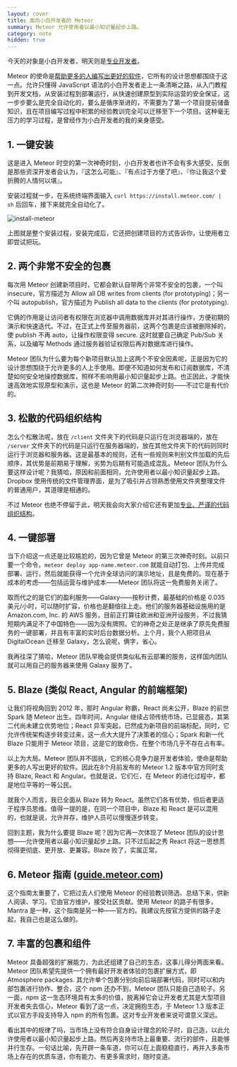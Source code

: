 ```yaml
---
layout: cover
title: 面向小白开发者的 Meteor
summary: Meteor 允许使用者以最小知识量起步上路。
category: note
hidden: true
---
```


今天的对象是小白开发者，明天则是[专业开发者](/note/meteor-for-professional.html)。

Meteor 的使命是[帮助更多的人编写出更好的软件](/note/the-meteor-mission.html)，它所有的设计思想都围绕于这一点。允许只懂得 JavaScript 语法的小白开发者走上一条清晰之路，从入门教程到开发文档，从安装过程到部署运行，从快速创建原型到实际运营的安全保证，这一步步要么是完全自动化的，要么是循序渐进的，不需要为了第一个项目提前储备知识，且在项目编写过程中积累的经验教训完全可以迁移至下一个项目。这种毫无压力的学习过程，是曾经作为小白开发者的我的亲身感受。

## 1. 一键安装

这是进入 Meteor 时空的第一次神奇时刻，小白开发者也许不会有多大感受，反倒是那些资深开发者会认为，『这怎么可能』、『有点过于方便了吧』、『你让我这个爱折腾的人情何以堪』。

安装过程就一步，在系统终端界面输入 `curl https://install.meteor.com/ | sh` 后回车，接下来就完全自动化了。

![install-meteor](http://ww4.sinaimg.cn/mw690/a1480181jw1f3six2zr0nj20l60f9775.jpg)

上图就是整个安装过程，安装完成后，它还把创建项目的方式告诉你，让使用者立即尝试把玩。

## 2. 两个非常不安全的包裹

每次用 Meteor 创建新项目时，它都会默认自带两个非常不安全的包裹，一个叫 insecure，官方描述为 Allow all DB writes from clients (for prototyping)；另一个叫 autopublish，官方描述为 Publish all data to the clients (for prototyping).

它俩的作用是让访问者有权限在浏览器中调用数据库并对其进行操作，方便初期的演示和快速迭代。不过，在正式上传至服务器前，这两个包裹是应该被删除掉的，使 publish 不再 auto，让操作权限变得 secure. 这时就要自己确定 Pub/Sub 关系，以及编写 Methods 通过服务器验证权限后再对数据库进行操作。

Meteor 团队为什么要为每个新项目默认加上这两个不安全因素呢，正是因为它的设计思想围绕于允许更多的人上手使用。即便不知道如何发布和订阅数据库，不清楚如何安全地操控数据库，照样不影响用最小知识量起步上路。也正因此，才能快速高效地实现原型和演示，这也是 Meteor 的第二次神奇时刻——不过它是有代价的。

## 3. 松散的代码组织结构

怎么个松散法呢，放在 `/client` 文件夹下的代码是只运行在浏览器端的，放在 `/server` 文件夹下的代码是只运行在服务器端的，放在其他文件夹下的代码则同时运行于浏览器和服务器。这是最基本的规则，还有一些规则来判别文件加载的先后顺序，其优势是前期易于理解，劣势为后期有可能造成混乱。Meteor 团队为什么要这样设计呢？我猜哈，原因和前面相同，允许使用者以最小知识量起步上路。Dropbox 使用传统的文件管理界面，是为了吸引并占领熟悉使用文件夹整理文件的普通用户，其道理是相通的。

不过 Meteor 也绝不停留于此，明天我会向大家介绍它还有更加[专业、严谨的代码组织结构](/note/meteor-for-professional.html)。

## 4. 一键部署

当下介绍这一点还是比较尴尬的，因为它曾是 Meteor 的第三次神奇时刻。以前只要一个命令，`meteor deploy app-name.meteor.com` 就能自动打包、上传并完成部署、运行，然后就能获得一个允许全球访问的演示地址，且是免费的。现在基于成本的考虑——包括运营与维护成本——Meteor 团队将这一免费服务关闭了。

取而代之的是它们的盈利服务——Galaxy——按秒计费，最基础的价格是 0.035 美元/小时，可以随时扩容，价格也是翻倍往上走。他们的服务器基础设施用的是 Amazon.com, Inc. 的 AWS 服务，目前正打算往欧洲和亚洲开设服务，不过我猜短期内满足不了中国特色——因为没有牌照。它的神奇之处正是继承了原先免费服务的一键部署，并且有丰富的实时后台数据分析。上个月，我个人把项目从 DigitalOcean 迁移至 Galaxy，怎么说呢，俩字，省心。

我再往深了猜哈，Meteor 团队早晚会提供类似私有云部署的服务，这样国内团队就可以用自己的服务器来使用 Galaxy 服务了。

## 5. Blaze (类似 React, Angular 的前端框架)

让我们将视角回到 2012 年，那时 Angular 称霸，React 尚未公开，Blaze 的前世 Spark 随 Meteor 出生。四年时间，Angular 继续占领传统市场，已显疲态，其第二代尚未建立优势地位；React 异军突起，已然成为新项目的前端标配，同时，它允许传统架构逐步转变过来，这一点大大提升了决策者的信心；Spark 和新一代 Blaze 只能用于 Meteor 项目，这是它的致命伤，在整个市场几乎不存在占有率。

以上为大局。Meteor 团队并不固执，它的核心竞争力是开发者体验，使命是帮助更多的人写出更好的软件。因此在8个月前发布的 Meteor 1.2 版本中官方同时支持 Blaze, React 和 Angular。也就是说，它们仨，在 Meteor 的进化过程中，都是地位平等的一等公民。

就我个人而言，我已全面从 Blaze 转为 React。虽然它们各有优势，但后者更适于程序员思维。值得一提的是，在同一个项目中，Blaze 和 React 是可以混用的，也就是说，允许并存，维护人员可以慢慢逐步转变。

回到主题，我为什么要提 Blaze 呢？因为它再一次体现了 Meteor 团队的设计思想——允许使用者以最小知识量起步上路。只不过后起之秀 React 将这一思想贯彻得更彻底、更开放、更兼容。Blaze 败了，实属正常。

## 6. Meteor 指南 ([guide.meteor.com](http://guide.meteor.com/))

这个指南太重要了，它把过去人们使用 Meteor 的经验教训筛选、总结下来，供新人阅读、学习。它由官方维护，接受社区贡献。使用 Meteor 的路子有很多，Mantra 是一种，这个指南是另一种——官方的。我建议先按官方提供的路子走起，我自己也是这么做的。

## 7. 丰富的包裹和组件

Meteor 具备超强的扩展能力，为此还组建了自己的生态，这事儿得分两面来看。Meteor 团队希望先提供一个拥有最好开发者体验的包裹扩展方式，即 Atmosphere packages. 其允许单个包裹分别向前后端部署代码，同时可以和内部包裹进行协作、整合，这个 npm 还办不到，Meteor 团队只能自己造轮子。另一面，npm 这一生态环境具有太多的价值，脱离掉它会让开发者尤其是大型项目开发者失去信心，Meteor 看到了这一点，决定拥抱生态，于 Meteor 1.3 版本正式以官方手段支持导入 npm 的所有包裹。这对专业开发者来说可谓意义深远。

看出其中的规律了吗，当市场上没有符合自身设计理念的轮子时，自己造，以此允许使用者以最小知识量起步上路。然后再支持市场上最重要、流行的部件，且能够并行生存。一句话比喻，先开辟一条车道，你可以在上面稳稳直行，再并入多条市场上存在的优质车道，你有能力、有更多需求时，随时变道。
